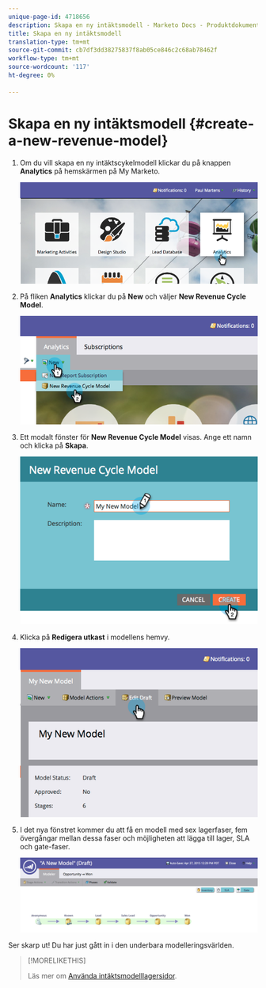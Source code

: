 ```yaml
---
unique-page-id: 4718656
description: Skapa en ny intäktsmodell - Marketo Docs - Produktdokumentation
title: Skapa en ny intäktsmodell
translation-type: tm+mt
source-git-commit: cb7df3dd38275837f8ab05ce846c2c68ab78462f
workflow-type: tm+mt
source-wordcount: '117'
ht-degree: 0%

---
```



# Skapa en ny intäktsmodell {#create-a-new-revenue-model}

1. Om du vill skapa en ny intäktscykelmodell klickar du på knappen **Analytics** på hemskärmen på My Marketo.

   ![](assets/image2015-4-27-11-3a54-3a41.png)

1. På fliken **Analytics** klickar du på **New** och väljer **New Revenue Cycle Model**.

   ![](assets/image2015-4-27-11-3a55-3a51.png)

1. Ett modalt fönster för **New Revenue Cycle Model** visas. Ange ett namn och klicka på **Skapa**.

   ![](assets/image2015-4-27-11-3a57-3a59.png)

1. Klicka på **Redigera utkast** i modellens hemvy.

   ![](assets/image2015-4-27-12-3a10-3a49.png)

1. I det nya fönstret kommer du att få en modell med sex lagerfaser, fem övergångar mellan dessa faser och möjligheten att lägga till lager, SLA och gate-faser.

   ![](assets/image2015-4-27-12-3a31-3a1.png)

Ser skarp ut! Du har just gått in i den underbara modelleringsvärlden.

>[!MORELIKETHIS]
>
>Läs mer om [Använda intäktsmodelllagersidor](/help/marketo/product-docs/reporting/revenue-cycle-analytics/revenue-cycle-models/using-revenue-model-inventory-stages.md).
